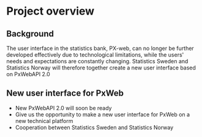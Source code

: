 # Project overview
## Background
The user interface in the statistics bank, PX-web, can no longer be further developed effectively due to technological limitations, while the users' needs and expectations are constantly changing. Statistics Sweden and Statistics Norway will therefore together create a new user interface based on PxWebAPI 2.0

## New user interface for PxWeb
- New PxWebAPI 2.0 will soon be ready 
- Give us the opportunity to make a new user interface for PxWeb on a new technical platform
- Cooperation between Statistics Sweden and Statistics Norway



